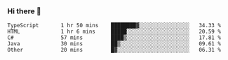 ### Hi there 👋

<!--START_SECTION:waka-->

```text
TypeScript       1 hr 50 mins    ████████▓░░░░░░░░░░░░░░░░   34.33 %
HTML             1 hr 6 mins     █████░░░░░░░░░░░░░░░░░░░░   20.59 %
C#               57 mins         ████▒░░░░░░░░░░░░░░░░░░░░   17.81 %
Java             30 mins         ██▒░░░░░░░░░░░░░░░░░░░░░░   09.61 %
Other            20 mins         █▓░░░░░░░░░░░░░░░░░░░░░░░   06.31 %
```

<!--END_SECTION:waka-->

<!--
**Jonas-VanHaeken/Jonas-VanHaeken** is a ✨ _special_ ✨ repository because its `README.md` (this file) appears on your GitHub profile.

Here are some ideas to get you started:

- 🔭 I’m currently working on ...
- 🌱 I’m currently learning ...
- 👯 I’m looking to collaborate on ...
- 🤔 I’m looking for help with ...
- 💬 Ask me about ...
- 📫 How to reach me: ...
- 😄 Pronouns: ...
- ⚡ Fun fact: ...
-->
